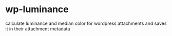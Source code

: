 wp-luminance
============

calculate luminance and median color for wordpress attachments and saves it in their attachment metadata
